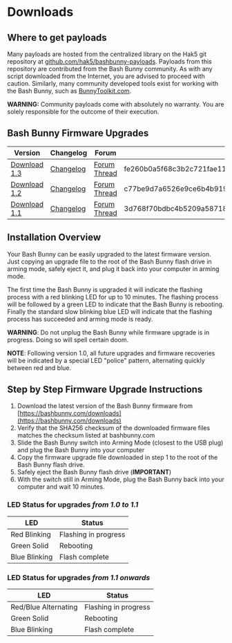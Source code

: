 # Downloads

## Where to get payloads

Many payloads are hosted from the centralized library on the Hak5 git repository at [github.com/hak5/bashbunny-payloads](https://github.com/hak5/bashbunny-payloads). Payloads from this repository are contributed from the Bash Bunny community. As with any script downloaded from the Internet, you are advised to proceed with caution. Similarly, many community developed tools exist for working with the Bash Bunny, such as [BunnyToolkit.com](https://bunnytoolkit.com/).

**WARNING:** Community payloads come with absolutely no warranty. You are solely responsible for the outcome of their execution.

## Bash Bunny Firmware Upgrades

| Version | Changelog | Forum | SHA256 |
| ------- | --------- | ----- | ------ |
| [Download 1.3](https://storage.googleapis.com/bashbunny_updates/ch_fw_1.3_264.tar.gz) | [Changelog](https://storage.googleapis.com/bashbunny_updates/ch_fw_1.3-changelog.txt) | [Forum Thread](https://forums.hak5.org/index.php?/topic/40953-release-bash-bunny-firmware-v13/) | fe260b0a5f68c3b2c721fae111e970beaba3a47184df630b1c5bca1e567e4a81 |
| [Download 1.2](https://storage.googleapis.com/bashbunny_updates/ch_fw_1.2_249.tar.gz) | [Changelog](https://storage.googleapis.com/bashbunny_updates/ch_fw_1.2-changelog.txt) | [Forum Thread](https://forums.hak5.org/index.php?/topic/40902-release-bash-bunny-firmware-v12/) | c77be9d7a6526e9ce6b4b919b9cb7e3f7da48f059261622ab1713d8cc1814e84 |
| [Download 1.1](https://storage.googleapis.com/bashbunny_updates/ch_fw_1.1_228.tar.gz) | [Changelog](https://storage.googleapis.com/bashbunny_updates/ch_fw_1.1-changelog.txt) | [Forum Thread](https://forums.hak5.org/index.php?/topic/40661-release-bash-bunny-11/) | 3d768f70bdbc4b5209a587189ac71cbf8ad7ee394ede371c040695db95d9dd3b |

## Installation Overview

Your Bash Bunny can be easily upgraded to the latest firmware version. Just copying an upgrade file to the root of the Bash Bunny flash drive in arming mode, safely eject it, and plug it back into your computer in arming mode.

The first time the Bash Bunny is upgraded it will indicate the flashing process with a red blinking LED for up to 10 minutes. The flashing process will be followed by a green LED to indicate that the Bash Bunny is rebooting. Finally the standard slow blinking blue LED will indicate that the flashing process has succeeded and arming mode is ready.

**WARNING**: Do not unplug the Bash Bunny while firmware upgrade is in progress. Doing so will spell certain doom.

**NOTE**: Following version 1.0, all future upgrades and firmware recoveries will be indicated by a special LED "police" pattern, alternating quickly between red and blue.

## Step by Step Firmware Upgrade Instructions

1. Download the latest version of the Bash Bunny firmware from [https://bashbunny.com/downloads](https://bashbunny.com/downloads)
2. Verify that the SHA256 checksum of the downloaded firmware files matches the checksum listed at bashbunny.com
3. Slide the Bash Bunny switch into Arming Mode (closest to the USB plug) and plug the Bash Bunny into your computer
4. Copy the firmware upgrade file downloaded in step 1 to the root of the Bash Bunny flash drive.
5. Safely eject the Bash Bunny flash drive (**IMPORTANT**)
6. With the switch still in Arming Mode, plug the Bash Bunny back into your computer and wait 10 minutes.

### LED Status for upgrades *from 1.0 to 1.1*

| LED           | Status |
| --- | --- |
| Red Blinking  | Flashing in progress |
| Green Solid   | Rebooting |
| Blue Blinking | Flash complete |

### LED Status for upgrades *from 1.1 onwards*

| LED | Status |
| --- | --- |
| Red/Blue Alternating | Flashing in progress |
| Green Solid | Rebooting |
| Blue Blinking | Flash complete |
